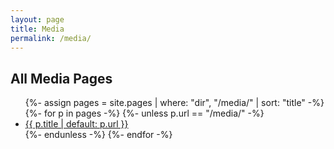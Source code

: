```yaml
---
layout: page
title: Media
permalink: /media/
---
```


## All Media Pages
<ul>
{%- assign pages = site.pages | where: "dir", "/media/" | sort: "title" -%}
{%- for p in pages -%}
  {%- unless p.url == "/media/" -%}
  <li><a href="{{ p.url | relative_url }}">{{ p.title | default: p.url }}</a></li>
  {%- endunless -%}
{%- endfor -%}
</ul>
